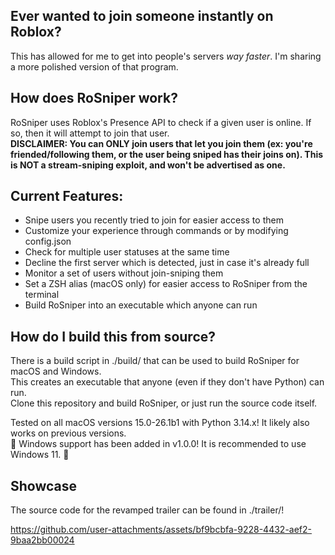 ## Ever wanted to join someone instantly on Roblox?
This has allowed for me to get into people's servers *way faster*. I'm sharing a more polished version of that program.

## How does RoSniper work?
RoSniper uses Roblox's Presence API to check if a given user is online. If so, then it will attempt to join that user.</br>
**DISCLAIMER: You can ONLY join users that let you join them (ex: you're friended/following them, or the user being sniped has their joins on). This is NOT a stream-sniping exploit, and won't be advertised as one.**

## Current Features:
- Snipe users you recently tried to join for easier access to them
- Customize your experience through commands or by modifying config.json
- Check for multiple user statuses at the same time
- Decline the first server which is detected, just in case it's already full
- Monitor a set of users without join-sniping them
- Set a ZSH alias (macOS only) for easier access to RoSniper from the terminal
- Build RoSniper into an executable which anyone can run

## How do I build this from source?
There is a build script in ./build/ that can be used to build RoSniper for macOS and Windows.</br>
This creates an executable that anyone (even if they don't have Python) can run.</br>
Clone this repository and build RoSniper, or just run the source code itself.</br>

Tested on all macOS versions 15.0-26.1b1 with Python 3.14.x! It likely also works on previous versions.</br>
🎉 Windows support has been added in v1.0.0! It is recommended to use Windows 11. 🎉

## Showcase
The source code for the revamped trailer can be found in ./trailer/!</br>

https://github.com/user-attachments/assets/bf9bcbfa-9228-4432-aef2-9baa2bb00024
